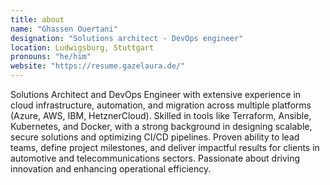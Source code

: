 ```yaml
---
title: about
name: "Ghassen Ouertani"
designation: "Solutions architect - DevOps engineer"
location: Ludwigsburg, Stuttgart
pronouns: "he/him"
website: "https://resume.gazelaura.de/"
---
```


Solutions Architect and DevOps Engineer with extensive experience in cloud infrastructure, automation, and migration across multiple platforms (Azure, 
AWS, IBM, HetznerCloud). Skilled in tools like Terraform, Ansible, Kubernetes, and Docker, with a strong background in designing scalable, secure solutions 
and optimizing CI/CD pipelines. Proven ability to lead teams, define project milestones, and deliver impactful results for clients in automotive and 
telecommunications sectors. Passionate about driving innovation and enhancing operational efficiency. 
